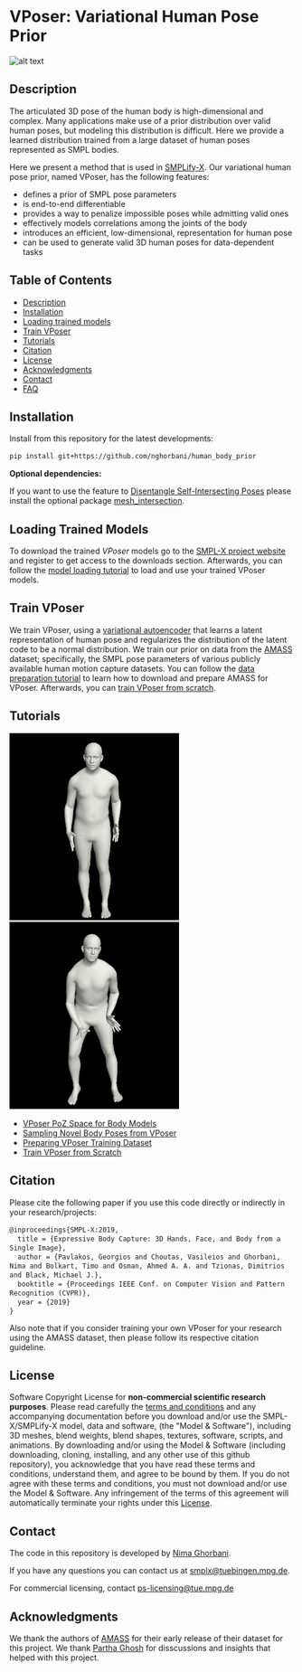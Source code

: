 # VPoser: Variational Human Pose Prior
![alt text](github_data/vposer_samples.png "Novel Human Poses Sampled From the VPoser.")
## Description
The articulated 3D pose of the human body is high-dimensional and complex. 
Many applications make use of a prior distribution over valid human poses, but modeling this distribution is difficult.
Here we provide a learned distribution trained from a large dataset of human poses represented as SMPL bodies.

Here we present a method that is used in [SMPLify-X](https://smpl-x.is.tue.mpg.de/). 
Our variational human pose prior, named VPoser, has the following features: 
 - defines a prior of SMPL pose parameters
 - is end-to-end differentiable
 - provides a way to penalize impossible poses while admitting valid ones
 - effectively models correlations among the joints of the body
 - introduces an efficient, low-dimensional, representation for human pose
 - can be used to generate valid 3D human poses for data-dependent tasks

## Table of Contents
  * [Description](#description)
  * [Installation](#installation)
  * [Loading trained models](#loading-trained-models) 
  * [Train VPoser](#train-vposer)
  * [Tutorials](#tutorials)
  * [Citation](#citation)
  * [License](#license)
  * [Acknowledgments](#acknowledgments)
  * [Contact](#contact)
  * [FAQ](https://github.com/nghorbani/human_body_prior/wiki/FAQ)

## Installation

Install from this repository for the latest developments:
```bash
pip install git+https://github.com/nghorbani/human_body_prior
```

**Optional dependencies:**

If you want to use the feature to [Disentangle Self-Intersecting Poses](https://github.com/nghorbani/human_body_prior/tree/master/human_body_prior/body_model#disentangling-self-intersecting-novel-poses)
please install the optional package [mesh_intersection](https://github.com/vchoutas/torch-mesh-isect).

## Loading Trained Models

To download the trained *VPoser*  models go to the [SMPL-X project website](https://smpl-x.is.tue.mpg.de/) and register to get access to the downloads section. Afterwards, you can follow the [model loading tutorial](human_body_prior/tutorials/README.md) to load and use your trained VPoser models.

## Train VPoser
We train VPoser, using a [variational autoencoder](https://arxiv.org/abs/1312.6114)
that learns a latent representation of human pose and regularizes the distribution of the latent code to be a normal distribution.
We train our prior on data from the [AMASS](https://amass.is.tue.mpg.de/) dataset; 
specifically, the SMPL pose parameters of various publicly available human motion capture datasets. 
You can follow the [data preparation tutorial](human_body_prior/data/README.md) to learn how to download and prepare AMASS for VPoser.
Afterwards, you can [train VPoser from scratch](human_body_prior/train/README.md). 

## Tutorials
![alt text](github_data/latent_interpolation_1.gif "Interpolation of novel poses on the smoother VPoser latent space.")
![alt text](github_data/latent_interpolation_2.gif "Interpolation of novel poses on the smoother VPoser latent space.")

* [VPoser PoZ Space for Body Models](human_body_prior/body_model/README.md)
* [Sampling Novel Body Poses from VPoser](human_body_prior/tutorials/README.md)
* [Preparing VPoser Training Dataset](human_body_prior/data/README.md)
* [Train VPoser from Scratch](human_body_prior/train/README.md)

## Citation
Please cite the following paper if you use this code directly or indirectly in your research/projects:
```
@inproceedings{SMPL-X:2019,
  title = {Expressive Body Capture: 3D Hands, Face, and Body from a Single Image},
  author = {Pavlakos, Georgios and Choutas, Vasileios and Ghorbani, Nima and Bolkart, Timo and Osman, Ahmed A. A. and Tzionas, Dimitrios and Black, Michael J.},
  booktitle = {Proceedings IEEE Conf. on Computer Vision and Pattern Recognition (CVPR)},
  year = {2019}
}
```
Also note that if you consider training your own VPoser for your research using the AMASS dataset, 
then please follow its respective citation guideline.
 
## License

Software Copyright License for **non-commercial scientific research purposes**.
Please read carefully the [terms and conditions](./LICENSE) and any accompanying documentation before you download and/or use the SMPL-X/SMPLify-X model, data and software, (the "Model & Software"), including 3D meshes, blend weights, blend shapes, textures, software, scripts, and animations. By downloading and/or using the Model & Software (including downloading, cloning, installing, and any other use of this github repository), you acknowledge that you have read these terms and conditions, understand them, and agree to be bound by them. If you do not agree with these terms and conditions, you must not download and/or use the Model & Software. Any infringement of the terms of this agreement will automatically terminate your rights under this [License](./LICENSE).

## Contact
The code in this repository is developed by [Nima Ghorbani](https://ps.is.tuebingen.mpg.de/person/nghorbani).

If you have any questions you can contact us at [smplx@tuebingen.mpg.de](mailto:smplx@tuebingen.mpg.de).

For commercial licensing, contact [ps-licensing@tue.mpg.de](mailto:ps-licensing@tue.mpg.de)

## Acknowledgments
We thank the authors of [AMASS](https://amass.is.tue.mpg.de/) for their early release of their dataset for this project.
We thank [Partha Ghosh](https://ps.is.tuebingen.mpg.de/person/pghosh) for disscussions and insights that helped with this project.
